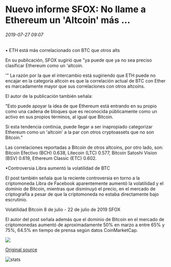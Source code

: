 # Nuevo informe SFOX: No llame a Ethereum un 'Altcoin' más ...

###### 2019-07-27 09:07

• ETH está más correlacionado con BTC que otros alts

En su publicación, SFOX sugirió que "ya puede que ya no sea preciso clasificar Ethereum como un 'altcoin.

'" La razón por la que el intercambio está sugiriendo que ETH puede no encajar en la categoría altcoin es que la correlación actual de BTC con Ether es marcadamente mayor que sus correlaciones con otros altcoins.

El autor de la publicación también señala:

"Esto puede apoyar la idea de que Ethereum está entrando en su propio como una cadena de bloques que es reconocida públicamente como un activo en sus propios términos, al igual que Bitcoin.

Si esta tendencia continúa, puede llegar a ser inapropiado categorizar Ethereum como un 'altcoin' a la par con otros cryptoassets que no son Bitcoin."

Las correlaciones reportadas a Bitcoin de otros altcoins, por otro lado, son: Bitcoin Efectivo (BCH) 0.638, Litecoin (LTC) 0.577, Bitcoin Satoshi Vision (BSV) 0.619, Ethereum Classic (ETC) 0.602.

•Controversia Libra aumentó la volatilidad de BTC

El post también señala que la reciente controversia en torno a la criptomoneda Libra de Facebook aparentemente aumentó la volatilidad y el dominio de Bitcoin, mientras que disminuyó el precio, en el mercado de criptografía a pesar de que la criptomoneda no estaba directamente bajo escrutinio.

Volatilidad Bitcoin 8 de julio - 22 de julio de 2019 SFOX

El autor del post señala además que el dominio de Bitcoin en el mercado de criptomonedas aumentó de aproximadamente 50% en marzo a entre 65% y 75%, 64.5% en tiempo de prensa según datos CoinMarketCap.

![](https://s3.cointelegraph.com/storage/uploads/view/3a8a0673428bda124d83668353492a5a.png)

[Original source](https://cointelegraph.com/news/new-sfox-report-dont-call-ethereum-an-altcoin-anymore)

![stats](https://c.statcounter.com/11760860/0/a89fa40b/1/ "stats")